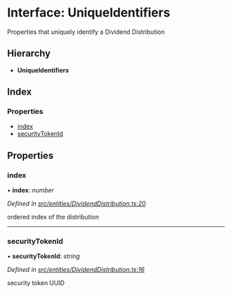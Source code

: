 # Interface: UniqueIdentifiers

Properties that uniquely identify a Dividend Distribution

## Hierarchy

- **UniqueIdentifiers**

## Index

### Properties

- [index](_entities_dividenddistribution_.uniqueidentifiers.md#index)
- [securityTokenId](_entities_dividenddistribution_.uniqueidentifiers.md#securitytokenid)

## Properties

### index

• **index**: _number_

_Defined in [src/entities/DividendDistribution.ts:20](https://github.com/PolymathNetwork/polymath-sdk/blob/c47ae7a/src/entities/DividendDistribution.ts#L20)_

ordered index of the distribution

---

### securityTokenId

• **securityTokenId**: _string_

_Defined in [src/entities/DividendDistribution.ts:16](https://github.com/PolymathNetwork/polymath-sdk/blob/c47ae7a/src/entities/DividendDistribution.ts#L16)_

security token UUID
